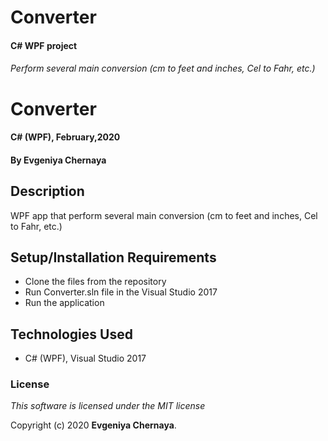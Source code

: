 # Converter

#### C# WPF project 
###### Perform several main conversion (cm to feet and inches, Cel to Fahr, etc.)

# Converter

#### C# (WPF), February,2020

#### By Evgeniya Chernaya

## Description

WPF app that perform several main conversion (cm to feet and inches, Cel to Fahr, etc.)

## Setup/Installation Requirements

* Clone the files from the repository
* Run Converter.sln file in the Visual Studio 2017
* Run the application

## Technologies Used

* C# (WPF), Visual Studio 2017

### License

_This software is licensed under the MIT license_

Copyright (c) 2020 **Evgeniya Chernaya**.
